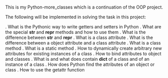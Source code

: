 ###

This is my Python-more_classes which is a continuation of the OOP project.

The following will be implemented  in solving the task in this project:

. What is the Pythonic way to write getters and setters in Python
. What are the special __str__ and __repr__ methods and how to use them
. What is the difference between __str__ and __repr__
. What is a class attribute
. What is the difference between a object attribute and a class attribute
. What is a class method
. What is a static method
. How to dynamically create arbitrary new attributes for existing instances of a class
. How to bind attributes to object and classes
. What is and what does contain __dict__ of a class and of an instance of a class
. How does Python find the attributes of an object or class
. How to use the getattr function
